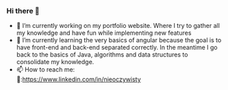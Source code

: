 ### Hi there 👋


- 🔭 I’m currently working on my portfolio website. Where I try to gather all my knowledge and have fun while implementing new features 
- 🌱 I’m currently learning the very basics of angular because the goal is to have front-end and back-end separated correctly. In the meantime I go back to the basics of Java, algorithms and data structures to consolidate my knowledge. 
- 📫 How to reach me: <br>
  🔗:https://www.linkedin.com/in/nieoczywisty

